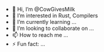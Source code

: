 - 👋 Hi, I’m @CowGivesMilk
- 👀 I’m interested in Rust, Compilers
- 🌱 I’m currently learning ...
- 💞️ I’m looking to collaborate on ...
- 📫 How to reach me ...
- ⚡ Fun fact: ...

<!---
CowGivesMilk/CowGivesMilk is a ✨ special ✨ repository because its `README.md` (this file) appears on your GitHub profile.
You can click the Preview link to take a look at your changes.
--->
